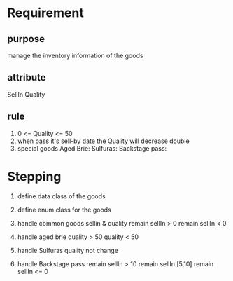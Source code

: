 # Requirement

## purpose
manage the inventory information of the goods

## attribute
SellIn
Quality

## rule
1. 0 <= Quality <= 50
2. when pass it's sell-by date the Quality will decrease double
3. special goods
    Aged Brie:
    Sulfuras:
    Backstage pass:
    
# Stepping 
1. define data class of the goods
2. define enum class for the goods
3. handle common goods sellin & quality
    remain sellIn > 0
    remain sellIn < 0  
    
4. handle aged brie 
    quality > 50
    quality < 50
 
5. handle Sulfuras
   quality not change
   
6. handle Backstage pass
    remain sellIn > 10
    remain sellIn [5,10]
    remain sellIn <= 0

